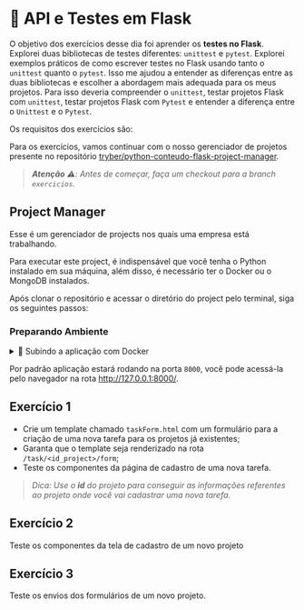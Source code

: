 # :pencil: API e Testes em Flask

O objetivo dos exercícios desse dia foi aprender os **testes no Flask**. Explorei duas bibliotecas de testes diferentes: `unittest` e `pytest`. Explorei exemplos práticos de como escrever testes no Flask usando tanto o `unittest` quanto o `pytest`. Isso me ajudou a entender as diferenças entre as duas bibliotecas e escolher a abordagem mais adequada para os meus projetos. Para isso deveria compreender o `unittest`, testar projetos Flask com `unittest`, testar projetos Flask com `Pytest` e entender a diferença entre o `Unittest` e o `Pytest`.

Os requisitos dos exercícios são:

Para os exercícios, vamos continuar com o nosso gerenciador de projetos presente no repositório [tryber/python-conteudo-flask-project-manager](https://github.com/tryber/python-conteudo-flask-project-manager).

> _**Atenção** ⚠️: Antes de começar, faça um checkout para a branch `exercicios`._

## Project Manager

Esse é um gerenciador de projects nos quais uma empresa está trabalhando.

Para executar este project, é indispensável que você tenha o Python instalado em sua máquina, além disso, é necessário ter o Docker ou o MongoDB instalados.

Após clonar o repositório e acessar o diretório do project pelo terminal, siga os seguintes passos:

### Preparando Ambiente

<details>

<summary>🐳 Subindo a aplicação com Docker</summary>

**[1]** Suba os containers
> `docker-compose up -d`

**[2]** Popule o banco
> `docker exec -it mongo_db bash`
> `cd ./seeders`
> `mongoimport --jsonArray --db db_project --collection projects --file project.json`
> `exit`

</details>

Por padrão aplicação estará rodando na porta `8000`, você pode acessá-la pelo navegador na rota <http://127.0.0.1:8000/>.

## Exercício 1

- Crie um template chamado `taskForm.html` com um formulário para a criação de uma nova tarefa para os projetos já existentes;
- Garanta que o template seja renderizado na rota `/task/<id_project>/form`;
- Teste os componentes da página de cadastro de uma nova tarefa.

> _Dica: Use o **id** do projeto para conseguir as informações referentes ao projeto onde você vai cadastrar uma nova tarefa._

## Exercício 2

Teste os componentes da tela de cadastro de um novo projeto

## Exercício 3

Teste os envios dos formulários de um novo projeto.
